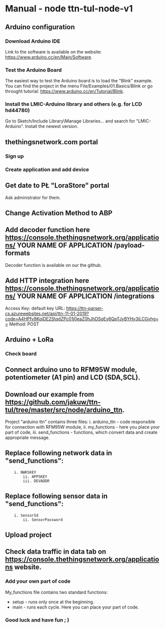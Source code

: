  # Manual - node ttn-tul-node-v1
 
 ## Arduino configuration
 ### Download Arduino IDE
 Link to the software is available on the website: https://www.arduino.cc/en/Main/Software.
 ### Test the Arduino Board 
 The easiest way to test the Arduino board is to load the "Blink" example.
 You can find the project in the menu File/Examples/01.Basics/Blink or go throught tutorial: https://www.arduino.cc/en/Tutorial/Blink.
 ### Install the LMIC-Arduino library and others (e.g. for LCD hd44780)
 Go to Sketch/Include Library\Manage Libraries... and search for "LMIC-Arduino". Install the newest version.
 ## thethingsnetwork.com portal
 ### Sign up
 ### Create application and add device
 ## Get date to PŁ "LoraStore" portal
 Ask administrator for them.
 ## Change Activation Method to ABP
 ## Add decoder function here https://console.thethingsnetwork.org/applications/ YOUR NAME OF APPLICATION /payload-formats 
 Decoder function is available on our the github.
 ## Add HTTP integration here https://console.thethingsnetwork.org/applications/ YOUR NAME OF APPLICATION /integrations
 Access Key: default key
 URL: https://ttn-parser-cs.azurewebsites.net/api/ttn-11-01-2019?code=A4HPfv9KqjDE2StqdZPc01j0eaZ0hJhDSqEy6QpTJyBYHy3jLCGyhg==
 Method: POST
 ## Arduino + LoRa
 ### Check board
 ## Connect arduino uno to RFM95W module, potentiometer (A1 pin) and LCD (SDA,SCL).
 ## Download our example from https://github.com/jakuw/ttn-tul/tree/master/src/node/arduino_ttn.
 Project "arduino ttn" contains three files:
  i. arduino_ttn - code responsible for connection with RFM95W module,
  ii. my_functions - here you place your part of code,
  iii. send_functions - functions, which convert data and create appropriate message.
 ## Replace following network data in "send_functions":
  		i. NWKSKEY
 			ii. APPSKEY
 			iii. DEVADDR
 ## Replace following sensor data in "send_functions":
  		i. SensorId
 			ii. SensorPassword
 ## Upload project
 ## Check data traffic in data tab on https://console.thethingsnetwork.org/applications website.
 ### Add your own part of code
 My_functions file contains two standard functions: 
 - setup - runs only once at the beginning.
 - main - runs each cycle.
 Here you can place your part of code.
 ### Good luck and have fun ; )
